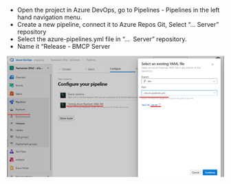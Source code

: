 * Open the project in Azure DevOps, go to Pipelines - Pipelines in the left hand navigation menu.
* Create a new pipeline, connect it to Azure Repos Git, Select “… Server” repository
* Select the azure-pipelines.yml file in “…  Server” repository.
* Name it “Release - BMCP Server

![image.png](.attachments/image-626b01b3-eac2-44aa-a4e5-dede888e8e44.png)